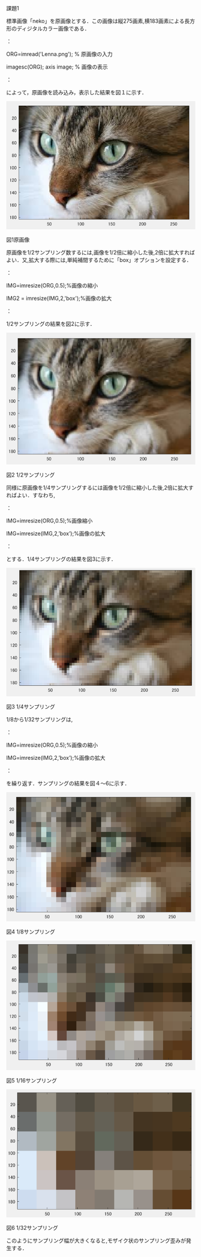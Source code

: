 課題1

標準画像「neko」を原画像とする．この画像は縦275画素,横183画素による長方形のディジタルカラー画像である．

：

ORG=imread('Lenna.png'); % 原画像の入力

imagesc(ORG); axis image; % 画像の表示

：

によって，原画像を読み込み，表示した結果を図１に示す．

![原画像](https://github.com/matsuorui/image_processing_17ec094/blob/master/image/image/k1-1.png)

図1原画像

原画像を1/2サンプリング数するには,画像を1/2倍に縮小した後,2倍に拡大すればよい．又,拡大する際には,単純補間するために「box」オプションを設定する．

：

IMG=imresize(ORG,0.5);%画像の縮小

IMG2 = imresize(IMG,2,'box');%画像の拡大

：

1/2サンプリングの結果を図2に示す．

![原画像](https://github.com/matsuorui/image_processing_17ec094/blob/master/image/image/k1-2.png)

図2 1/2サンプリング

同様に原画像を1/4サンプリングするには画像を1/2倍に縮小した後,2倍に拡大すればよい．すなわち,

：

IMG=imresize(ORG,0.5);%画像縮小

IMG=imresize(IMG,2,’box’);%画像の拡大

：

とする．1/4サンプリングの結果を図3に示す．

![原画像](https://github.com/matsuorui/image_processing_17ec094/blob/master/image/image/k1-3.png)

図3 1/4サンプリング

1/8から1/32サンプリングは,

：

IMG=imresize(ORG,0.5);%画像の縮小

IMG=imresize(IMG,2,’box’);%画像の拡大

：

を繰り返す．サンプリングの結果を図４～6に示す．

![原画像](https://github.com/matsuorui/image_processing_17ec094/blob/master/image/image/k1-4.png)

図4 1/8サンプリング


![原画像](https://github.com/matsuorui/image_processing_17ec094/blob/master/image/image/k1-5.png)

図5 1/16サンプリング


![原画像](https://github.com/matsuorui/image_processing_17ec094/blob/master/image/image/k1-6.png)

図6 1/32サンプリング


このようにサンプリング幅が大きくなると,モザイク状のサンプリング歪みが発生する．

